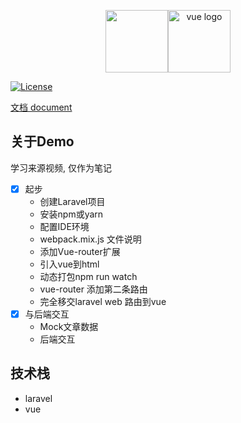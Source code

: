 <p align="center"><img src="https://laravel.com/assets/img/components/logo-laravel.svg" height=100><img class="hero-logo" src="https://cn.vuejs.org//images/logo.png" height=100 alt="vue logo"></p>

<p align="center">

<a href="https://packagist.org/packages/laravel/framework"><img src="https://poser.pugx.org/laravel/framework/license.svg" alt="License"></a>
</p>

[文档 document](https://doc.wubian.top/docs/laravel-vue-demo/laravel-vue-demo-1atp3sefknrnt)

## 关于Demo

学习来源视频, 仅作为笔记

- [x] 起步
    - 创建Laravel项目
    - 安装npm或yarn
    - 配置IDE环境
    - webpack.mix.js 文件说明
    - 添加Vue-router扩展
    - 引入vue到html
    - 动态打包npm run watch
    - vue-router 添加第二条路由
    - 完全移交laravel web 路由到vue
- [x] 与后端交互
    - Mock文章数据
    - 后端交互

## 技术栈

* laravel
* vue